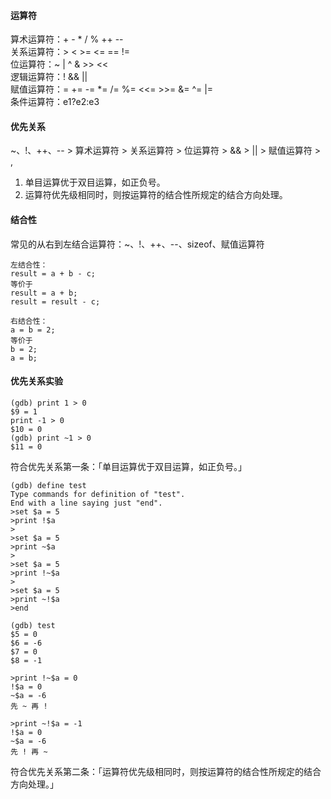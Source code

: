 #### 运算符                                                                                                                                                                                                                                                                                                                                                                                                                                                                                                                      
算术运算符：+ - * / % ++ --                                                                                                                                                                                                                                                                                                                                                                                                                                                                                                                      
关系运算符：> < >= <= == !=                                                                                                                                                                                                                                                                                                                                                                                                                                                                                                                      
位运算符：~ | ^ & >> <<                                                                                                                                                                                                                                                                                                                                                                                                                                                                                                                      
逻辑运算符：! && ||                                                                                                                                                                                                                                                                                                                                                                                                                                                                                                                      
赋值运算符：= += -= *= /= %= <<= >>= &= ^= |=                                                                                                                                                                                                                                                                                                                                                                                                                                                                                                                      
条件运算符：e1?e2:e3                                                                                                                                                                                                                                                                                                                                                                                                                                                                                                                      
                                                                                                                                                                                                                                                                                                                                                                                                                                                                                                                      
#### 优先关系                                                                                                                                                                                                                                                                                                                                                                                                                                                                                                                      
~、!、++、-- > 算术运算符 > 关系运算符 > 位运算符 > && > || > 赋值运算符 > ,                                                                                                                                                                                                                                                                                                                                                                                                                                                                                                                      
1. 单目运算优于双目运算，如正负号。                                                                                                                                                                                                                                                                                                                                                                                                                                                                                                                      
2. 运算符优先级相同时，则按运算符的结合性所规定的结合方向处理。                                                                                                                                                                                                                                                                                                                                                                                                                                                                                                                      
                                                                                                                                                                                                                                                                                                                                                                                                                                                                                                                      
#### 结合性                                                                                                                                                                                                                                                                                                                                                                                                                                                                                                                      
常见的从右到左结合运算符：~、!、++、--、sizeof、赋值运算符                                                                                                                                                                                                                                                                                                                                                                                                                                                                                                                      
```                                                                                                                                                                                                                                                                                                                                                                                                                                                                                                                      
左结合性：                                                                                                                                                                                                                                                                                                                                                                                                                                                                                                                      
result = a + b - c;                                                                                                                                                                                                                                                                                                                                                                                                                                                                                                                      
等价于                                                                                                                                                                                                                                                                                                                                                                                                                                                                                                                      
result = a + b;                                                                                                                                                                                                                                                                                                                                                                                                                                                                                                                      
result = result - c;                                                                                                                                                                                                                                                                                                                                                                                                                                                                                                                      
                                                                                                                                                                                                                                                                                                                                                                                                                                                                                                                      
右结合性：                                                                                                                                                                                                                                                                                                                                                                                                                                                                                                                      
a = b = 2;                                                                                                                                                                                                                                                                                                                                                                                                                                                                                                                      
等价于                                                                                                                                                                                                                                                                                                                                                                                                                                                                                                                      
b = 2;                                                                                                                                                                                                                                                                                                                                                                                                                                                                                                                      
a = b;                                                                                                                                                                                                                                                                                                                                                                                                                                                                                                                      
```                                                                                                                                                                                                                                                                                                                                                                                                                                                                                                                      
#### 优先关系实验                                                                                                                                                                                                                                                                                                                                                                                                                                                                                                                      
```                                                                                                                                                                                                                                                                                                                                                                                                                                                                                                                      
(gdb) print 1 > 0                                                                                                                                                                                                                                                                                                                                                                                                                                                                                                                      
$9 = 1                                                                                                                                                                                                                                                                                                                                                                                                                                                                                                                      
print -1 > 0                                                                                                                                                                                                                                                                                                                                                                                                                                                                                                                      
$10 = 0                                                                                                                                                                                                                                                                                                                                                                                                                                                                                                                      
(gdb) print ~1 > 0                                                                                                                                                                                                                                                                                                                                                                                                                                                                                                                      
$11 = 0                                                                                                                                                                                                                                                                                                                                                                                                                                                                                                                      
```                                                                                                                                                                                                                                                                                                                                                                                                                                                                                                                      
符合优先关系第一条：「单目运算优于双目运算，如正负号。」                                                                                                                                                                                                                                                                                                                                                                                                                                                                                                                      
```                                                                                                                                                                                                                                                                                                                                                                                                                                                                                                                      
(gdb) define test                                                                                                                                                                                                                                                                                                                                                                                                                                                                                                                      
Type commands for definition of "test".                                                                                                                                                                                                                                                                                                                                                                                                                                                                                                                      
End with a line saying just "end".                                                                                                                                                                                                                                                                                                                                                                                                                                                                                                                      
>set $a = 5                                                                                                                                                                                                                                                                                                                                                                                                                                                                                                                      
>print !$a                                                                                                                                                                                                                                                                                                                                                                                                                                                                                                                      
>                                                                                                                                                                                                                                                                                                                                                                                                                                                                                                                      
>set $a = 5                                                                                                                                                                                                                                                                                                                                                                                                                                                                                                                      
>print ~$a                                                                                                                                                                                                                                                                                                                                                                                                                                                                                                                      
>                                                                                                                                                                                                                                                                                                                                                                                                                                                                                                                      
>set $a = 5                                                                                                                                                                                                                                                                                                                                                                                                                                                                                                                      
>print !~$a                                                                                                                                                                                                                                                                                                                                                                                                                                                                                                                      
>                                                                                                                                                                                                                                                                                                                                                                                                                                                                                                                      
>set $a = 5                                                                                                                                                                                                                                                                                                                                                                                                                                                                                                                      
>print ~!$a                                                                                                                                                                                                                                                                                                                                                                                                                                                                                                                      
>end                                                                                                                                                                                                                                                                                                                                                                                                                                                                                                                      
                                                                                                                                                                                                                                                                                                                                                                                                                                                                                                                      
(gdb) test                                                                                                                                                                                                                                                                                                                                                                                                                                                                                                                      
$5 = 0                                                                                                                                                                                                                                                                                                                                                                                                                                                                                                                      
$6 = -6                                                                                                                                                                                                                                                                                                                                                                                                                                                                                                                      
$7 = 0                                                                                                                                                                                                                                                                                                                                                                                                                                                                                                                      
$8 = -1                                                                                                                                                                                                                                                                                                                                                                                                                                                                                                                      
                                                                                                                                                                                                                                                                                                                                                                                                                                                                                                                      
>print !~$a = 0                                                                                                                                                                                                                                                                                                                                                                                                                                                                                                                      
!$a = 0                                                                                                                                                                                                                                                                                                                                                                                                                                                                                                                      
~$a = -6                                                                                                                                                                                                                                                                                                                                                                                                                                                                                                                      
先 ~ 再 !                                                                                                                                                                                                                                                                                                                                                                                                                                                                                                                      
                                                                                                                                                                                                                                                                                                                                                                                                                                                                                                                      
>print ~!$a = -1                                                                                                                                                                                                                                                                                                                                                                                                                                                                                                                      
!$a = 0                                                                                                                                                                                                                                                                                                                                                                                                                                                                                                                      
~$a = -6                                                                                                                                                                                                                                                                                                                                                                                                                                                                                                                      
先 ! 再 ~                                                                                                                                                                                                                                                                                                                                                                                                                                                                                                                      
```                                                                                                                                                                                                                                                                                                                                                                                                                                                                                                                      
符合优先关系第二条：「运算符优先级相同时，则按运算符的结合性所规定的结合方向处理。」                                                                                                                                                                                                                                                                                                                                                                                                                                                                                                                      